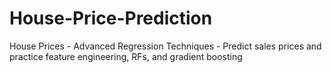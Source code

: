 # House-Price-Prediction
House Prices - Advanced Regression Techniques - Predict sales prices and practice feature engineering, RFs, and gradient boosting
